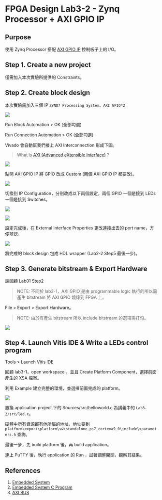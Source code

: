 # FPGA Design Lab3-2 - Zynq Processor + AXI GPIO IP
## Purpose
使用 Zynq Processor 搭配 [AXI GPIO IP](https://xilinx.github.io/embeddedsw.github.io/gpio/doc/html/api/index.html) 控制板子上的 I/O。
## Step 1. Create a new project
僅需加入本次實驗所提供的 Constraints。
## Step 2. Create block design
本次實驗需加入三個 IP `ZYNQ7 Processing System`、`AXI GPIO*2`

![](images/create_block_design_24.jpg)

Run Block Automation > OK (全部勾選)

Run Connection Automation > OK (全部勾選)

Vivado 會自動幫我們接上 AXI Interconnection 形成下圖。

>What is [AXI (Advanced eXtensible Interface)](https://www.xilinx.com/products/intellectual-property/axi.html) ?

![](images/block_design_done_24.jpg)

點開 AXI GPIO IP 將 GPIO 改成 Custom (兩個 AXI GPIO IP 都要改)。

![](images/gpio_custom_24.jpg)

切換到 IP Configuration，分別改成以下兩個設定，兩個 GPIO 一個是接到 LEDs 一個是接到 Switches。


![](images/ip1_conf_24.jpg)

![](images/ip2_conf_24.jpg)

設定完成後，在 External Interface Properties 更改連接出去的 port name，方便辨認。

![](images/gpio_name_24.jpg)

將完成的 block design 包成 HDL wrapper (Lab2-2 Step5 最後一步)。

## Step 3. Generate bitstream & Export Hardware
請回顧 Lab01 Step2

>NOTE: 不同於 lab3-1，AXI GPIO 是由 programmable logic 執行的所以需產生 bitstream 將 AXI GPIO 燒錄到 FPGA 上。

File > Export > Export Hardware。
>NOTE: 由於有產生 bitstream 所以 include bitstream 的選項需打勾。

![](images/include_bitstream_24.jpg)

## Step 4. Launch Vitis IDE & Write a LEDs control program
Tools > Launch Vitis IDE

回顧 lab3-1，open workspace ，並且 Create Platform Component，選擇前面產生的 XSA 檔案。

利用 Example 建立完整的環境，並選擇前面完成的 platform。

![](images/create_application_24.jpg)

置換 application project 下的 Sources/src/helloworld.c 為講義中的 `Lab3-2/src/led.c`。

硬體中所有資源都有他所屬的地址，地址要到 `platform\export\platform\sw\standalone_ps7_cortexa9_0\include\xparameters.h` 查詢。

<!-- ![](images/gpio_address_24.jpg) -->

<!-- 因為這個 lab 需要 include bitstream，所以需要更改 application/Settings/launch.json 中的 Initialization file -->

最後一步，先 build platform 後，再 build application。

連上 PuTTY 後，執行 application 的 Run ，試著調整開關，觀察其結果。 

## References
 1. [Embedded System](https://zh.wikipedia.org/wiki/%E5%B5%8C%E5%85%A5%E5%BC%8F%E7%B3%BB%E7%BB%9F)
 2. [Embedded System C Program](http://stenlyho.blogspot.com/2007/04/c_03.html)
 3. [AXI BUS](https://kknews.cc/zh-tw/code/gxaooq9.html)
